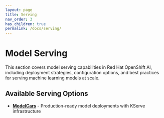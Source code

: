 ```yaml
---
layout: page
title: Serving
nav_order: 3
has_children: true
permalink: /docs/serving/
---
```


# Model Serving

This section covers model serving capabilities in Red Hat OpenShift AI, including deployment strategies, configuration options, and best practices for serving machine learning models at scale.

## Available Serving Options

- **[ModelCars](modelcar/)** - Production-ready model deployments with KServe infrastructure